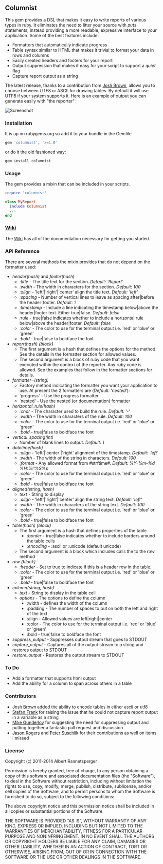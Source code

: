 ## Columnist

This gem provides a DSL that makes it easy to write reports of various types in ruby.  It eliminates
the need to litter your source with *puts* statements, instead providing a more readable, expressive
interface to your application.  Some of the best features include:

* Formatters that automatically indicate progress
* Table syntax similar to HTML that makes it trivial to format your data in rows and columns
* Easily created headers and footers for your report
* Output suppression that makes it easy for your script to support a _quiet_ flag
* Capture report output as a string

The latest release, thanks to a contribution from [Josh Brown](https://github.com/tobijb), allows you
to choose between UTF8 or ASCII for drawing tables.  By default it will use UTF8 if your system
supports it. Here is an example of output you can generate easily with "the reporter":

![Screenshot](http://i.imgur.com/5izCf.png)

### Installation

It is up on rubygems.org so add it to your bundle in the Gemfile

```bash
gem 'columnist', '>=1.0'
```

or do it the old fashioned way:

```bash
gem install columnist
```

### Usage

The gem provides a mixin that can be included in your scripts.

```ruby
require 'columnist'

class MyReport
  include Columnist
  ...
end
```

### [Wiki](https://github.com/alb3rtuk/columnist)

The [Wiki](https://github.com/alb3rtuk/columnist) has all of the documentation
necessary for getting you started.

### API Reference

There are several methods the mixin provides that do not depend on the formatter used:

* _header(hash)_ and _footer(hash)_
  * _:title_ - The title text for the section.  _Default: 'Report'_
  * _:width_ - The width in characters for the section.  _Default: 100_
  * _:align_ - 'left'|'right'|'center' align the title text.  _Default: 'left'_
  * _:spacing_ - Number of vertical lines to leave as spacing after|before the header|footer.
    _Default: 1_
  * _:timestamp_ - Include a line indicating the timestamp below|above the header|footer text.
    Either true|false.  _Default: false_
  * _:rule_ - true|false indicates whether to include a horizontal rule below|above the
    header|footer.  _Default: false_
  * _:color_ - The color to use for the terminal output i.e. 'red' or 'blue' or 'green'
  * _:bold_ - true|false to boldface the font
* _report(hash) {block}_
  * The first argument is a hash that defines the options for the method. See the details in the
    formatter section for allowed values.
  * The second argument is a block of ruby code that you want executed within the context of the
    reporter.  Any ruby code is allowed.  See the examples that follow in the formatter sections for
    details.
* _formatter=(string)_
  * Factory method indicating the formatter you want your application to use.  At present the 2
    formatters are (_Default: 'nested'_):
  * 'progress' - Use the progress formatter
  * 'nested' - Use the nested (or documentation) formatter
* _horizontal_rule(hash)_
  * _:char_ - The character used to build the rule.  _Default: '-'_
  * _:width_ - The width in characters of the rule.  _Default: 100_
  * _:color_ - The color to use for the terminal output i.e. 'red' or 'blue' or 'green'
  * _:bold_ - true|false to boldface the font
* _vertical_spacing(int)_
  * Number of blank lines to output.  _Default: 1_
* _datetime(hash)_
  * _:align_ - 'left'|'center'|'right' alignment of the timestamp.  _Default: 'left'_
  * _:width_ - The width of the string in characters.  _Default: 100_
  * _:format_ - Any allowed format from #strftime#.  _Default: %Y-%m-%d %H:%I:%S%p_
  * _:color_ - The color to use for the terminal output i.e. 'red' or 'blue' or 'green'
  * _:bold_ - true|false to boldface the font
* _aligned(string, hash)_
  * _text_ - String to display
  * _:align_ - 'left'|'right'|'center' align the string text.  _Default: 'left'_
  * _:width_ - The width in characters of the string text.  _Default: 100_
  * _:color_ - The color to use for the terminal output i.e. 'red' or 'blue' or 'green'
  * _:bold_ - true|false to boldface the font
* _table(hash) {block}_
  * The first argument is a hash that defines properties of the table.
    * _:border_ - true|false indicates whether to include borders around the table cells
    * _:encoding_ - :ascii or :unicode (default unicode)
  * The second argument is a block which includes calls the to the _row_ method
* _row {block}_
  * _:header_ - Set to true to indicate if this is a header row in the table.
  * _:color_ - The color to use for the terminal output i.e. 'red' or 'blue' or 'green'
  * _:bold_ - true|false to boldface the font
* _column(string, hash)_
  * _text_ - String to display in the table cell
  * _options_ - The options to define the column
    * :width - defines the width of the column
    * :padding - The number of spaces to put on both the left and right of the text.
    * :align - Allowed values are left|right|center
    * :color - The color to use for the terminal output i.e. 'red' or 'blue' or 'green'
    * :bold - true|false to boldface the font
* _suppress_output_ - Suppresses output stream that goes to STDOUT
* _capture_output_ - Captures all of the output stream to a string and restores output to STDOUT
* _restore_output_ - Restores the output stream to STDOUT

### To Do

* Add a formatter that supports html output
* Add the ability for a column to span across others in a table

### Contributors

* [Josh Brown](https://github.com/tobijb) added the ability to encode tables in either ascii or utf8
* [Stefan Frank](https://github.com/mugwump) for raising the issue that he could not capture report
  output in a variable as a string
* [Mike Gunderloy](https://github.com/ffmike) for suggesting the need for suppressing output and
  putting together a fantastic pull request and discussion
* [Jason Rogers](https://github.com/jacaetevha) and [Peter Suschlik](https://github.com/splattael)
  for their contributions as well on items I missed

### License

Copyright (c) 2011-2014 Albert Rannetsperger

Permission is hereby granted, free of charge, to any person obtaining a copy of this software and
associated documentation files (the "Software"), to deal in the Software without restriction,
including without limitation the rights to use, copy, modify, merge, publish, distribute,
sublicense, and/or sell copies of the Software, and to permit persons to whom the Software is
furnished to do so, subject to the following conditions:

The above copyright notice and this permission notice shall be included in all copies or substantial
portions of the Software.

THE SOFTWARE IS PROVIDED "AS IS", WITHOUT WARRANTY OF ANY KIND, EXPRESS OR IMPLIED, INCLUDING BUT
NOT LIMITED TO THE WARRANTIES OF MERCHANTABILITY, FITNESS FOR A PARTICULAR PURPOSE AND
NONINFRINGEMENT. IN NO EVENT SHALL THE AUTHORS OR COPYRIGHT HOLDERS BE LIABLE FOR ANY CLAIM, DAMAGES
OR OTHER LIABILITY, WHETHER IN AN ACTION OF CONTRACT, TORT OR OTHERWISE, ARISING FROM, OUT OF OR IN
CONNECTION WITH THE SOFTWARE OR THE USE OR OTHER DEALINGS IN THE SOFTWARE.
